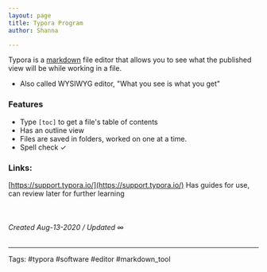 ```yaml
---
layout: page
title: Typora Program
author: Shanna

---
```


Typora is a [markdown](../mocs/🟣MARKDOWN.md) file editor that allows you to see what the published view will be while working in a file. 
- Also called WYSIWYG editor, "What you see is what you get"


### Features
- Type `[toc]` to get a file's table of contents
- Has an outline view
- Files are saved in folders, worked on one at a time.
- Spell check ✓

### Links:
[https://support.typora.io/](https://support.typora.io/)
Has guides for use, can review later for further learning




<br>

###### Created Aug-13-2020 / Updated ∞

---

Tags: #typora #software #editor #markdown_tool
